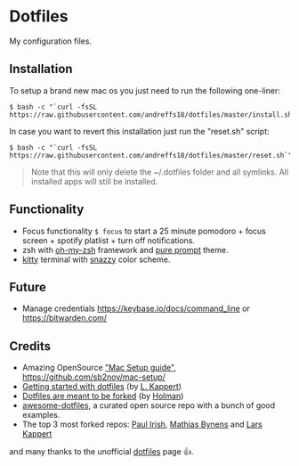 # Dotfiles
My configuration files. 


## Installation
To setup a brand new mac os you just need to run the following one-liner:

```shell 
$ bash -c "`curl -fsSL https://raw.githubusercontent.com/andreffs18/dotfiles/master/install.sh`"
``` 

In case you want to revert this installation just run the "reset.sh" script:

```shell 
$ bash -c "`curl -fsSL https://raw.githubusercontent.com/andreffs18/dotfiles/master/reset.sh`"
``` 
> Note that this will only delete the ~/.dotfiles folder and all symlinks. All installed apps will still be installed.


## Functionality
- Focus functionality ```$ focus``` to start a 25 minute pomodoro + focus screen + spotify platlist + turn off notifications.
- zsh with [oh-my-zsh](https://github.com/robbyrussell/oh-my-zsh/wiki/Installing-ZSH) framework and [pure prompt](https://github.com/sindresorhus/pure) theme.
- [kitty](https://sw.kovidgoyal.net/kitty/index.html) terminal with [snazzy](https://github.com/connorholyday/kitty-snazzy) color scheme.

## Future
- Manage credentials https://keybase.io/docs/command_line or https://bitwarden.com/


## Credits
- Amazing OpenSource ["Mac Setup guide"](https://sourabhbajaj.com/mac-setup/), https://github.com/sb2nov/mac-setup/
- [Getting started with dotfiles](https://medium.com/@webprolific/getting-started-with-dotfiles-43c3602fd789) (by [L. Kappert](https://github.com/webpro))
- [Dotfiles are meant to be forked](https://zachholman.com/2010/08/dotfiles-are-meant-to-be-forked/) (by [Holman](https://github.com/holman/dotfiles))
- [awesome-dotfiles](https://github.com/webpro/awesome-dotfiles), a curated open source repo with a bunch of good examples.
- The top 3 most forked repos: [Paul Irish](https://github.com/paulirish/dotfiles), [Mathias Bynens](https://github.com/mathiasbynens/dotfiles) and [Lars Kappert](https://github.com/webpro/dotfiles)

and many thanks to the unofficial [dotfiles](https://dotfiles.github.io/) page 👍.




